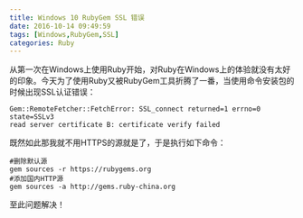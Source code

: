 ```yaml
---
title: Windows 10 RubyGem SSL 错误
date: 2016-10-14 09:49:59
tags: [Windows,RubyGem,SSL]
categories: Ruby
---
```

从第一次在Windows上使用Ruby开始，对Ruby在Windows上的体验就没有太好的印象。今天为了使用Ruby又被RubyGem工具折腾了一番，当使用命令安装包的时候出现SSL认证错误：
```
Gem::RemoteFetcher::FetchError: SSL_connect returned=1 errno=0 state=SSLv3 
read server certificate B: certificate verify failed 
```
既然如此那我就不用HTTPS的源就是了，于是执行如下命令：
```
#删除默认源
gem sources -r https://rubygems.org
#添加国内HTTP源
gem sources -a http://gems.ruby-china.org 
```
至此问题解决！
